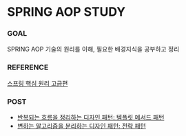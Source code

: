 # SPRING AOP STUDY
### GOAL
SPRING AOP 기술의 원리를 이해, 필요한 배경지식을 공부하고 정리

### REFERENCE
[스프링 핵심 원리 고급편](https://www.inflearn.com/course/%EC%8A%A4%ED%94%84%EB%A7%81-%ED%95%B5%EC%8B%AC-%EC%9B%90%EB%A6%AC-%EA%B3%A0%EA%B8%89%ED%8E%B8)

### POST
 - [반복되는 흐름을 정리하는 디자인 패턴: 템플릿 메서드 패턴](https://dev-code.tistory.com/11)
 - [변하는 알고리즘을 분리하는 디자인 패턴: 전략 패턴](https://dev-code.tistory.com/12)

